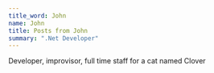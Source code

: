 ```yaml
---
title_word: John
name: John
title: Posts from John
summary: ".Net Developer"
---
```



Developer, improvisor, full time staff for a cat named Clover
